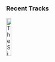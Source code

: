 ### Recent Tracks
[<img src='https://lastfm.freetls.fastly.net/i/u/300x300/516622aacc824804a8b0de36cb3dde43.png' width='16%' height='16%' alt='The Siamese Cat Song - From "Lady and the Tramp"'>](https://www.last.fm/music/si%2band%2bam/_/the%2bsiamese%2bcat%2bsong%2b-%2bfrom%2b%2522lady%2band%2bthe%2btramp%2522)&nbsp;&nbsp;&nbsp;&nbsp;